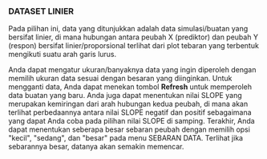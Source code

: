 
### DATASET LINIER

Pada pilihan ini, data yang ditunjukkan adalah data simulasi/buatan yang bersifat linier, di mana hubungan antara peubah X (prediktor) dan peubah Y (respon) bersifat linier/proporsional terlihat dari plot tebaran yang terbentuk mengikuti suatu arah garis lurus. 

Anda dapat mengatur ukuran/banyaknya data yang ingin diperoleh dengan memilih ukuran data sesuai dengan besaran yang diinginkan. Untuk mengganti data, Anda dapat menekan tombol **Refresh** untuk memperoleh data buatan yang baru. Anda juga dapat menentukan nilai SLOPE yang merupakan kemiringan dari arah hubungan kedua peubah, di mana akan terlihat perbedaannya antara nilai SLOPE negatif dan positif sebagaimana yang dapat Anda coba pada pilihan nilai SLOPE di samping. Terakhir, Anda dapat menentukan seberapa besar sebaran peubah dengan memilih opsi "kecil", "sedang", dan "besar" pada menu SEBARAN DATA. Terlihat jika sebarannya besar, datanya akan semakin memencar.